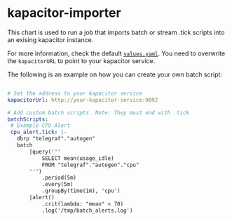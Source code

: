 # kapacitor-importer

This chart is used to run a job that imports batch or stream .tick scripts into an exising kapacitor instance.


For more information, check the default [`values.yaml`](values.yaml). You need to overwrite the `kapacitorURL` to point to your kapacitor service.


The following is an example on how you can create your own batch script:

```yaml

# Set the address to your kapacitor service
kapacitorUrl: http://your-kapacitor-service:9092

# Add custom batch scripts. Note: They must end with .tick
batchScripts:
 # Example CPU Alert
 cpu_alert.tick: |-
   dbrp "telegraf"."autogen"
   batch
       |query('''
           SELECT mean(usage_idle)
           FROM "telegraf"."autogen"."cpu"
       ''')
           .period(5m)
           .every(5m)
           .groupBy(time(1m), 'cpu')
       |alert()
           .crit(lambda: "mean" < 70)
           .log('/tmp/batch_alerts.log')
```
